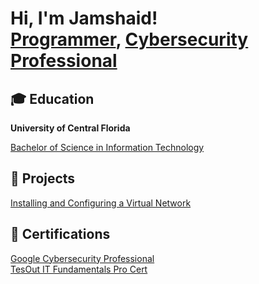 <h1>Hi, I'm Jamshaid! <br/><a href="https://www.linkedin.com/in/jamshaidsyed/">Programmer</a>, <a href="https://www.linkedin.com/in/jamshaidsyed/">Cybersecurity Professional</a> <a href="https://www.youtube.com/c/joshmadakor"></a></h1>

<h2>🎓 Education</h2>
<a><strong>University of Central Florida</strong>  <br/> </a>

[Bachelor of Science in Information Technology](https://github.com/jamshaidsyed/Certs-and-Degrees/blob/main/BS%20IT%20Degree.pdf)

<h2>💼 Projects </h2>

[Installing and Configuring a Virtual Network](https://github.com/jamshaidsyed/VirtualMachines/tree/main)


<h2>📃 Certifications </h2>

[Google Cybersecurity Professional](https://github.com/jamshaidsyed/Certs-and-Degrees/blob/main/Google%20Cyber%20Security%20Cert%20FKKS355ZA2RY.pdf) <br/>
[TesOut IT Fundamentals Pro Cert](https://github.com/jamshaidsyed/Certs-and-Degrees/blob/main/TestOut%20IT%20fundamentals%20Certificate%20.pdf)

<!--
**joshmadakor1/joshmadakor1** is a ✨ _special_ ✨ repository because its `README.md` (this file) appears on your GitHub profile.

Here are some ideas to get you started:

- 🔭 I’m currently working on ...
- 🌱 I’m currently learning ...
- 👯 I’m looking to collaborate on ...
- 🤔 I’m looking for help with ...
- 💬 Ask me about ...
- 📫 How to reach me: ...
- 😄 Pronouns: ...
- ⚡ Fun fact: ...
-->
